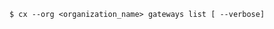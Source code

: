 <!-- usedin: [ _includes/_inlines/Toolbelt/common/gateway/gateway_usage-1-v1.md] -->

```
$ cx --org <organization_name> gateways list [ --verbose]
```
